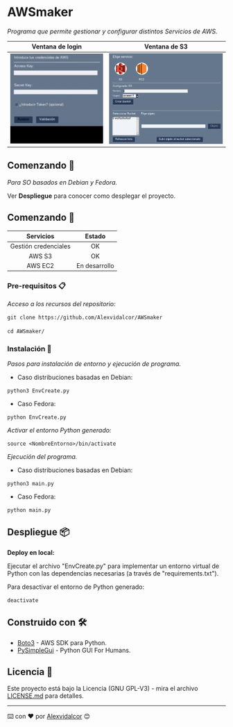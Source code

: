 
# AWSmaker

_Programa que permite gestionar y configurar distintos Servicios de AWS._

 
Ventana de login           |  Ventana de S3
:-------------------------:|:-------------------------:
![Login_Window](https://github.com/Alexvidalcor/AWSmaker/blob/master/input/AWSMaker_1.gif?raw=true)  |  ![S3_Window](https://github.com/Alexvidalcor/AWSmaker/blob/master/input/AWSMaker_2.png?raw=true)


## Comenzando 🚀

_Para SO basados en Debian y Fedora._

Ver **Despliegue** para conocer como desplegar el proyecto.

## Comenzando 🚀

Servicios          |  Estado
:-------------------------:|:-------------------------:
Gestión credenciales  |  OK
AWS S3  |  OK
AWS EC2  |  En desarrollo


### Pre-requisitos 📋

_Acceso a los recursos del repositorio:_

```
git clone https://github.com/Alexvidalcor/AWSmaker

cd AWSmaker/
```


### Instalación 🔧

_Pasos para instalación de entorno y ejecución de programa._

* Caso distribuciones basadas en Debian:

```
python3 EnvCreate.py
```

* Caso Fedora:
```
python EnvCreate.py
```

_Activar el entorno Python generado:_

```
source <NombreEntorno>/bin/activate
```
_Ejecución del programa._

* Caso distribuciones basadas en Debian:

```
python3 main.py
```

* Caso Fedora:

```
python main.py
```


## Despliegue 📦

**Deploy en local:**

Ejecutar el archivo "EnvCreate.py" para implementar un entorno virtual de Python con las dependencias necesarias (a través de "requirements.txt").

Para desactivar el entorno de Python generado:

```
deactivate
```

## Construido con 🛠️

* [Boto3](https://boto3.amazonaws.com/v1/documentation/api/latest/index.html) - AWS SDK para Python.
* [PySimpleGui](https://pysimplegui.readthedocs.io/en/latest/) - Python GUI For Humans.

## Licencia 📄

Este proyecto está bajo la Licencia (GNU GPL-V3) - mira el archivo [LICENSE.md](LICENSE.md) para detalles.


---
⌨️ con ❤️ por [Alexvidalcor](https://github.com/Alexvidalcor) 😊
